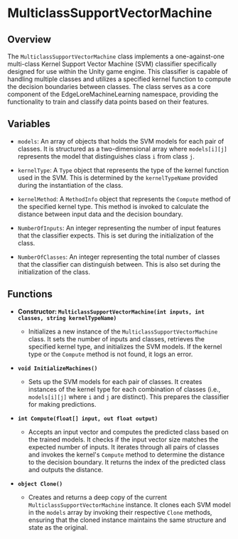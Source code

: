 # MulticlassSupportVectorMachine

## Overview
The `MulticlassSupportVectorMachine` class implements a one-against-one multi-class Kernel Support Vector Machine (SVM) classifier specifically designed for use within the Unity game engine. This classifier is capable of handling multiple classes and utilizes a specified kernel function to compute the decision boundaries between classes. The class serves as a core component of the EdgeLoreMachineLearning namespace, providing the functionality to train and classify data points based on their features.

## Variables

- `models`: An array of objects that holds the SVM models for each pair of classes. It is structured as a two-dimensional array where `models[i][j]` represents the model that distinguishes class `i` from class `j`.

- `kernelType`: A `Type` object that represents the type of the kernel function used in the SVM. This is determined by the `kernelTypeName` provided during the instantiation of the class.

- `kernelMethod`: A `MethodInfo` object that represents the `Compute` method of the specified kernel type. This method is invoked to calculate the distance between input data and the decision boundary.

- `NumberOfInputs`: An integer representing the number of input features that the classifier expects. This is set during the initialization of the class.

- `NumberOfClasses`: An integer representing the total number of classes that the classifier can distinguish between. This is also set during the initialization of the class.

## Functions

- **Constructor: `MulticlassSupportVectorMachine(int inputs, int classes, string kernelTypeName)`**
  - Initializes a new instance of the `MulticlassSupportVectorMachine` class. It sets the number of inputs and classes, retrieves the specified kernel type, and initializes the SVM models. If the kernel type or the `Compute` method is not found, it logs an error.

- **`void InitializeMachines()`**
  - Sets up the SVM models for each pair of classes. It creates instances of the kernel type for each combination of classes (i.e., `models[i][j]` where `i` and `j` are distinct). This prepares the classifier for making predictions.

- **`int Compute(float[] input, out float output)`**
  - Accepts an input vector and computes the predicted class based on the trained models. It checks if the input vector size matches the expected number of inputs. It iterates through all pairs of classes and invokes the kernel's `Compute` method to determine the distance to the decision boundary. It returns the index of the predicted class and outputs the distance.

- **`object Clone()`**
  - Creates and returns a deep copy of the current `MulticlassSupportVectorMachine` instance. It clones each SVM model in the `models` array by invoking their respective `Clone` methods, ensuring that the cloned instance maintains the same structure and state as the original.